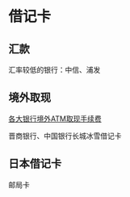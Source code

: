 # 借记卡

## 汇款

汇率较低的银行：中信、浦发

## 境外取现

[各大银行境外ATM取现手续费](http://www.kuaiyilicai.com/bank/upatmcharge.html)

晋商银行、中国银行长城冰雪借记卡

## 日本借记卡

邮局卡

